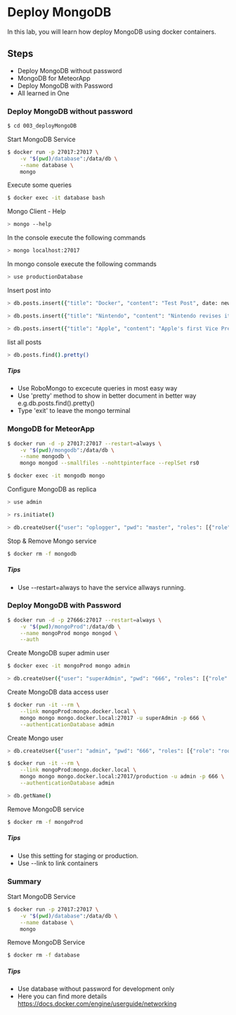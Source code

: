 # Deploy MongoDB

In this lab, you will learn how deploy MongoDB using docker containers.

## Steps

- Deploy MongoDB without password
- MongoDB for MeteorApp
- Deploy MongoDB with Password
- All learned in One

### Deploy MongoDB without password

```sh
$ cd 003_deployMongoDB
```

Start MongoDB Service
```sh
$ docker run -p 27017:27017 \
    -v "$(pwd)/database":/data/db \
    --name database \
    mongo
```

Execute some queries
```sh
$ docker exec -it database bash
```

Mongo Client - Help
```sh
> mongo --help
```

In the console execute the following commands
```sh
> mongo localhost:27017
```

In mongo console execute the following commands
```sh
> use productionDatabase
```

Insert post into
```sh
> db.posts.insert({"title": "Docker", "content": "Test Post", date: new Date()})

> db.posts.insert({"title": "Nintendo", "content": "Nintendo revises its annual profit outlook as supply shortages plaguing Switch console begin to ease", date: new Date()})

> db.posts.insert({"title": "Apple", "content": "Apple's first Vice President of inclusion and diversity, Denise Young Smith to leave by year end", date: new Date()})
```

list all posts
```sh
> db.posts.find().pretty()
```

##### Tips
- Use RoboMongo to excecute queries in most easy way
- Use 'pretty' method to show in better document in better way e.g.db.posts.find().pretty()
- Type 'exit' to leave the mongo terminal

### MongoDB for MeteorApp

```sh
$ docker run -d -p 27017:27017 --restart=always \
    -v "$(pwd)/mongodb":/data/db \
    --name mongodb \
    mongo mongod --smallfiles --nohttpinterface --replSet rs0
```

```sh
$ docker exec -it mongodb mongo
```

Configure MongoDB as replica
```sh
> use admin

> rs.initiate()

> db.createUser({"user": "oplogger", "pwd": "master", "roles": [{"role": "read", "db": "local"}]})
```

Stop & Remove Mongo service
```sh
$ docker rm -f mongodb
```

##### Tips
- Use --restart=always to have the service allways running.

### Deploy MongoDB with Password
```sh
$ docker run -d -p 27666:27017 --restart=always \
	-v "$(pwd)/mongoProd":/data/db \
	--name mongoProd mongo mongod \
	--auth
```

Create MongoDB super admin user
```sh
$ docker exec -it mongoProd mongo admin
```

```sh
> db.createUser({"user": "superAdmin", "pwd": "666", "roles": [{"role": "userAdminAnyDatabase", "db": "admin" }]});
```

Create MongoDB data access user
```sh
$ docker run -it --rm \
	--link mongoProd:mongo.docker.local \
	mongo mongo mongo.docker.local:27017 -u superAdmin -p 666 \
	--authenticationDatabase admin
```

Create Mongo user
```sh
> db.createUser({"user": "admin", "pwd": "666", "roles": [{"role": "root", "db": "admin"}]});
```

```sh
$ docker run -it --rm \
	--link mongoProd:mongo.docker.local \
	mongo mongo mongo.docker.local:27017/production -u admin -p 666 \
	--authenticationDatabase admin
```

```sh
> db.getName()
```

Remove MongoDB service
```sh
$ docker rm -f mongoProd
```

##### Tips
- Use this setting for staging or production.
- Use --link to link containers

### Summary

Start MongoDB Service
```sh
$ docker run -p 27017:27017 \
	-v "$(pwd)/database":/data/db \
	--name database \
	mongo
```

Remove MongoDB Service
```sh
$ docker rm -f database
```

##### Tips
- Use database without password for development only
- Here you can find more details https://docs.docker.com/engine/userguide/networking
